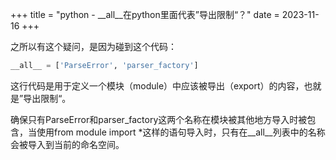 +++
title = "python - __all__在python里面代表”导出限制“？"
date = 2023-11-16
+++

之所以有这个疑问，是因为碰到这个代码：
```python
__all__ = ['ParseError', 'parser_factory']
```

这行代码是用于定义一个模块（module）中应该被导出（export）的内容，也就是”导出限制“。

确保只有ParseError和parser_factory这两个名称在模块被其他地方导入时被包含，当使用from module import *这样的语句导入时，只有在__all__列表中的名称会被导入到当前的命名空间。